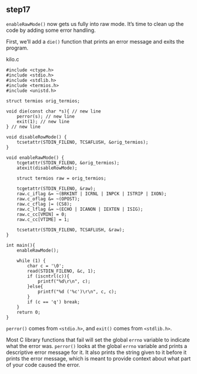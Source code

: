 ## step17

`enableRawMode()` now gets us fully into raw mode. It’s time to clean up the code by adding some error handling.

First, we’ll add a `die()` function that prints an error message and exits the program.

kilo.c
```
#include <ctype.h>
#include <stdio.h>
#include <stdlib.h>
#include <termios.h>
#include <unistd.h>

struct termios orig_termios;

void die(const char *s){ // new line
    perror(s); // new line
    exit(1); // new line
} // new line

void disableRowMode() {
    tcsetattr(STDIN_FILENO, TCSAFLUSH, &orig_termios);
}

void enableRawMode() {
    tcgetattr(STDIN_FILENO, &orig_termios);
    atexit(disableRowMode);

    struct termios raw = orig_termios;

    tcgetattr(STDIN_FILENO, &raw);
    raw.c_iflag &= ~(BRKINT | ICRNL | INPCK | ISTRIP | IXON);
    raw.c_oflag &= ~(OPOST);
    raw.c_cflag |= (CS8);
    raw.c_lflag &= ~(ECHO | ICANON | IEXTEN | ISIG);
    raw.c_cc[VMIN] = 0;
    raw.c_cc[VTIME] = 1;

    tcsetattr(STDIN_FILENO, TCSAFLUSH, &raw);
}

int main(){
    enableRawMode();

    while (1) {
        char c = '\0';
        read(STDIN_FILENO, &c, 1);
        if (iscntrl(c)){
            printf("%d\r\n", c);
        }else{
            printf("%d ('%c')\r\n", c, c);
        }
        if (c == 'q') break;
    }
    return 0;
}

```

`perror()` comes from `<stdio.h>`, and `exit()` comes from `<stdlib.h>`.

Most C library functions that fail will set the global `errno` variable to indicate what the error was. `perror()` looks at the global `errno` variable and prints a descriptive error message for it. It also prints the string given to it before it prints the error message, which is meant to provide context about what part of your code caused the error.
